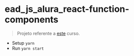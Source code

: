 # ead_js_alura_react-function-components

> Projeto referente a [este](https://cursos.alura.com.br/course/react-function-components) curso.

- Setup `yarn`
- Run `yarn start`

